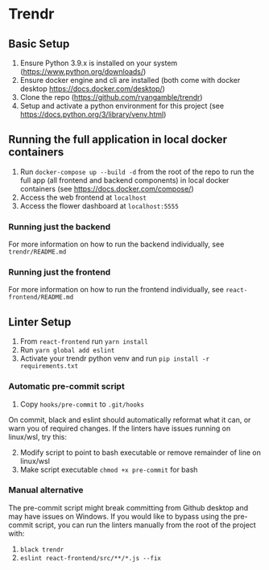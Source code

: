 # Trendr

## Basic Setup
1. Ensure Python 3.9.x is installed on your system (https://www.python.org/downloads/)
2. Ensure docker engine and cli are installed (both come with docker desktop https://docs.docker.com/desktop/)
3. Clone the repo (https://github.com/ryangamble/trendr)
4. Setup and activate a python environment for this project (see https://docs.python.org/3/library/venv.html)

## Running the full application in local docker containers
1. Run `docker-compose up --build -d` from the root of the repo to run the full app 
   (all frontend and backend components) in local docker containers (see https://docs.docker.com/compose/)
2. Access the web frontend at `localhost`
3. Access the flower dashboard at `localhost:5555`

### Running just the backend
For more information on how to run the backend individually, see `trendr/README.md`

### Running just the frontend
For more information on how to run the frontend individually, see `react-frontend/README.md`

## Linter Setup
1. From `react-frontend` run `yarn install`
2. Run `yarn global add eslint`
3. Activate your trendr python venv and run `pip install -r requirements.txt`

### Automatic pre-commit script
1. Copy `hooks/pre-commit` to `.git/hooks`

On commit, black and eslint should automatically reformat what it can, or warn you of required changes. If the linters
have issues running on linux/wsl, try this:

2. Modify script to point to bash executable or remove remainder of line on linux/wsl
3. Make script executable `chmod +x pre-commit` for bash


### Manual alternative
The pre-commit script might break committing from Github desktop and may have issues on Windows. If you would like to 
bypass using the pre-commit script, you can run the linters manually from the root of the project with:
1. `black trendr`
2. `eslint react-frontend/src/**/*.js --fix`